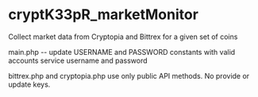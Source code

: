 # cryptK33pR_marketMonitor
Collect market data from Cryptopia and Bittrex for a given set of coins

main.php -- update USERNAME and PASSWORD constants with valid accounts service username and password

bittrex.php and cryptopia.php use only public API methods. No provide or update keys.
